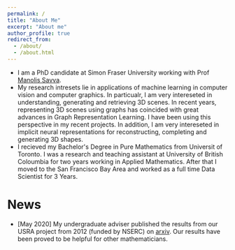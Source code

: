 ```yaml
---
permalink: /
title: "About Me"
excerpt: "About me"
author_profile: true
redirect_from: 
  - /about/
  - /about.html
---
```


- I am a PhD candidate at Simon Fraser University working with Prof [Manolis Savva](https://msavva.github.io). 
- My research intresets lie in applications of machine learning in computer vision and computer graphics. In particualr, I am very intereseted in understanding, generating and retrieving 3D scenes. In recent years, representing 3D scenes using graphs has coincided with great advances in Graph Representation Learning. I have been using this perspective in my recent projects. In addition, I am very intereseted in implicit neural representations for reconstructing, completing and generating 3D shapes.
- I recieved my Bachelor's Degree in Pure Mathematics from Universit of Toronto. I was a research and teaching assistant at University of British Coloumbia for two years working in Applied Mathematics. After that I moved to the San Francisco Bay Area and worked as a full time Data Scientist for 3 Years.

News
======
- [May 2020] My undergraduate adviser published the results from our USRA project from 2012 (funded by NSERC) on [arxiv](https://arxiv.org/abs/2005.13597). Our results have been proved to be helpful for other mathematicians. 
